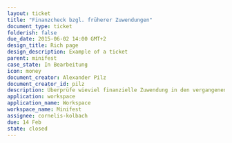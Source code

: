 ```yaml
---
layout: ticket
title: "Finanzcheck bzgl. früherer Zuwendungen"
document_type: ticket
folderish: false
due_date: 2015-06-02 14:00 GMT+2
design_title: Rich page
design_description: Example of a ticket
parent: minifest
case_state: In Bearbeitung
icon: money
document_creator: Alexander Pilz
document_creator_id: pilz
description: Überprüfe wieviel finanzielle Zuwendung in den vergangenen 5 Jahren gewährt wurde.
application: workspace
application_name: Workspace
workspace_name: Minifest
assignee: cornelis-kolbach
due: 14 Feb
state: closed
---
```

